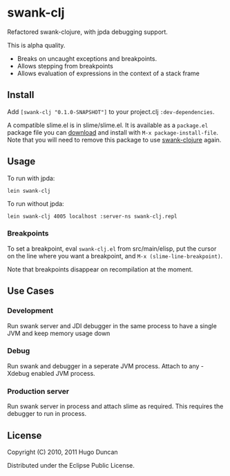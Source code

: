 # swank-clj

Refactored swank-clojure, with jpda debugging support.

This is alpha quality.

- Breaks on uncaught exceptions and breakpoints.
- Allows stepping from breakpoints
- Allows evaluation of expressions in the context of a stack frame

## Install

Add `[swank-clj "0.1.0-SNAPSHOT"]` to your project.clj `:dev-dependencies`.

A compatible slime.el is in slime/slime.el. It is available as a `package.el`
package file you can
[download](https://github.com/downloads/hugoduncan/swank-clj/slime-20101113.tar)
and install with `M-x package-install-file`.  Note that you will need to remove
this package to use
[swank-clojure](https://github.com/technomancy/swank-clojure) again.

## Usage

To run with jpda:

    lein swank-clj

To run without jpda:

    lein swank-clj 4005 localhost :server-ns swank-clj.repl

### Breakpoints

To set a breakpoint, eval `swank-clj.el` from src/main/elisp, put the cursor
on the line where you want a breakpoint, and `M-x (slime-line-breakpoint)`.

Note that breakpoints disappear on recompilation at the moment.

## Use Cases

### Development

Run swank server and JDI debugger in the same process to have a single JVM and keep
memory usage down

### Debug

Run swank and debugger in a seperate JVM process. Attach to any -Xdebug enabled
JVM process.

### Production server

Run swank server in process and attach slime as required. This requires the
debugger to run in process.

## License

Copyright (C) 2010, 2011 Hugo Duncan

Distributed under the Eclipse Public License.

